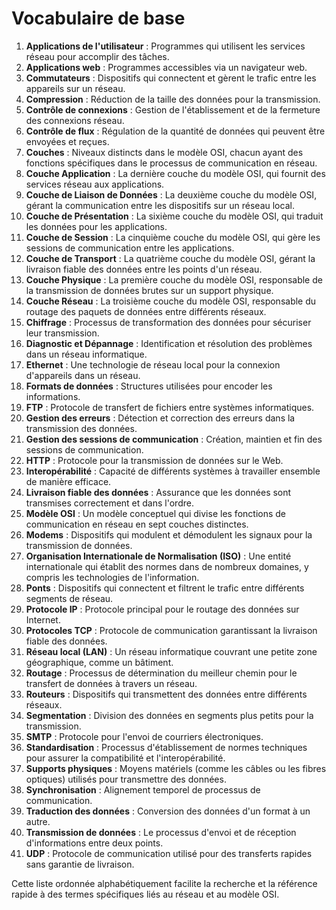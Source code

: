 # Vocabulaire de base

1. **Applications de l'utilisateur** : Programmes qui utilisent les services réseau pour accomplir des tâches.
2. **Applications web** : Programmes accessibles via un navigateur web.
3. **Commutateurs** : Dispositifs qui connectent et gèrent le trafic entre les appareils sur un réseau.
4. **Compression** : Réduction de la taille des données pour la transmission.
5. **Contrôle de connexions** : Gestion de l'établissement et de la fermeture des connexions réseau.
6. **Contrôle de flux** : Régulation de la quantité de données qui peuvent être envoyées et reçues.
7. **Couches** : Niveaux distincts dans le modèle OSI, chacun ayant des fonctions spécifiques dans le processus de communication en réseau.
8. **Couche Application** : La dernière couche du modèle OSI, qui fournit des services réseau aux applications.
9. **Couche de Liaison de Données** : La deuxième couche du modèle OSI, gérant la communication entre les dispositifs sur un réseau local.
10. **Couche de Présentation** : La sixième couche du modèle OSI, qui traduit les données pour les applications.
11. **Couche de Session** : La cinquième couche du modèle OSI, qui gère les sessions de communication entre les applications.
12. **Couche de Transport** : La quatrième couche du modèle OSI, gérant la livraison fiable des données entre les points d'un réseau.
13. **Couche Physique** : La première couche du modèle OSI, responsable de la transmission de données brutes sur un support physique.
14. **Couche Réseau** : La troisième couche du modèle OSI, responsable du routage des paquets de données entre différents réseaux.
15. **Chiffrage** : Processus de transformation des données pour sécuriser leur transmission.
16. **Diagnostic et Dépannage** : Identification et résolution des problèmes dans un réseau informatique.
17. **Ethernet** : Une technologie de réseau local pour la connexion d'appareils dans un réseau.
18. **Formats de données** : Structures utilisées pour encoder les informations.
19. **FTP** : Protocole de transfert de fichiers entre systèmes informatiques.
20. **Gestion des erreurs** : Détection et correction des erreurs dans la transmission des données.
21. **Gestion des sessions de communication** : Création, maintien et fin des sessions de communication.
22. **HTTP** : Protocole pour la transmission de données sur le Web.
23. **Interopérabilité** : Capacité de différents systèmes à travailler ensemble de manière efficace.
24. **Livraison fiable des données** : Assurance que les données sont transmises correctement et dans l'ordre.
25. **Modèle OSI** : Un modèle conceptuel qui divise les fonctions de communication en réseau en sept couches distinctes.
26. **Modems** : Dispositifs qui modulent et démodulent les signaux pour la transmission de données.
27. **Organisation Internationale de Normalisation (ISO)** : Une entité internationale qui établit des normes dans de nombreux domaines, y compris les technologies de l'information.
28. **Ponts** : Dispositifs qui connectent et filtrent le trafic entre différents segments de réseau.
29. **Protocole IP** : Protocole principal pour le routage des données sur Internet.
30. **Protocoles TCP** : Protocole de communication garantissant la livraison fiable des données.
31. **Réseau local (LAN)** : Un réseau informatique couvrant une petite zone géographique, comme un bâtiment.
32. **Routage** : Processus de détermination du meilleur chemin pour le transfert de données à travers un réseau.
33. **Routeurs** : Dispositifs qui transmettent des données entre différents réseaux.
34. **Segmentation** : Division des données en segments plus petits pour la transmission.
35. **SMTP** : Protocole pour l'envoi de courriers électroniques.
36. **Standardisation** : Processus d'établissement de normes techniques pour assurer la compatibilité et l'interopérabilité.
37. **Supports physiques** : Moyens matériels (comme les câbles ou les fibres optiques) utilisés pour transmettre des données.
38. **Synchronisation** : Alignement temporel de processus de communication.
39. **Traduction des données** : Conversion des données d'un format à un autre.
40. **Transmission de données** : Le processus d'envoi et de réception d'informations entre deux points.
41. **UDP** : Protocole de communication utilisé pour des transferts rapides sans garantie de livraison.

Cette liste ordonnée alphabétiquement facilite la recherche et la référence rapide à des termes spécifiques liés au réseau et au modèle OSI.
